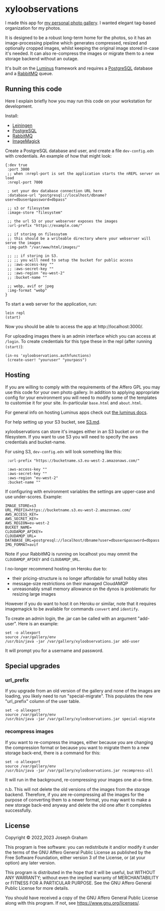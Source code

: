 # xyloobservations

I made this app for [my personal photo gallery](https://gallery.xylon.me.uk/). I wanted elegant tag-based organization for my photos.

It is designed to be a robust long-term home for the photos, so it has an
image-processing pipeline which generates compressed, resized and optionally
cropped images, whilst keeping the original image stored in-case it's needed. It
can also re-compress the images or migrate them to a new storage backend without
an outage.

It's built on the [Luminus](https://luminusweb.com/) framework and requires a [PostgreSQL](https://www.postgresql.org/) database and a [RabbitMQ](https://www.rabbitmq.com/) queue.

## Running this code

Here I explain briefly how you may run this code on your workstation for development.

Install:
- [Leiningen](https://codeberg.org/leiningen/leiningen)
- [PostgreSQL](https://medium.com/coding-blocks/creating-user-database-and-adding-access-on-postgresql-8bfcd2f4a91e)
- [RabbitMQ](https://www.rabbitmq.com/download.html)
- [ImageMagick](https://imagemagick.org/script/download.php)

Create a PostgreSQL database and user, and create a file `dev-config.edn` with credentials. An example of how that might look:
```
{:dev true
 :port 3000
 ;; when :nrepl-port is set the application starts the nREPL server on load
 :nrepl-port 7000
 
 ; set your dev database connection URL here
 :database-url "postgresql://localhost/dbname?user=dbuser&password=dbpass"

 ;; s3 or filesystem
 :image-store "filesystem"

 ;; the url S3 or your webserver exposes the images
 :url-prefix "https://example.com/"

 ;; if storing on filessytem
 ;; this should be a writeable directory where your webserver will serve the images
 :img-path "/var/www/html/images/"

 ;; ;; if storing in S3.
 ;; ;; you will need to setup the bucket for public access
 ;; :aws-access-key ""
 ;; :aws-secret-key ""
 ;; :aws-region "eu-west-2"
 ;; :bucket-name ""

 ;; webp, avif or jpeg
 :img-format "webp"
}
```

To start a web server for the application, run:
```
lein repl
(start)
```

Now you should be able to access the app at http://localhost:3000/.

For uploading images there is an admin interface which you can access at `/login`. To create credentials for this type these in the repl (after running `(start)`):
```
(in-ns 'xyloobservations.authfunctions)
 (create-user! "youruser" "yourpass")
```

## Hosting

If you are willing to comply with the requirements of the Affero GPL you may use this code for your own photo gallery. In addition to applying appropriate config for your environment you will need to modify some of the templates to customise it for your site. In-particular `base.html` and `about.html`.

For general info on hosting Luminus apps check out [the luminus docs](https://luminusweb.com/docs/deployment.html).

For help setting up your S3 bucket, see [S3.md](S3.md).

xyloobservations can store it's images either in an S3 bucket or on the filesystem. If you want to use S3 you will need to specify the aws credentials and bucket-name.

For using S3, `dev-config.edn` will look something like this:
```
 :url-prefix "https://bucketname.s3.eu-west-2.amazonaws.com/"

 :aws-access-key ""
 :aws-secret-key ""
 :aws-region "eu-west-2"
 :bucket-name ""
```

If configuring with environment variables the settings are upper-case and use under-scores. Example:
```
IMAGE_STORE=s3
URL_PREFIX=https://bucketname.s3.eu-west-2.amazonaws.com/
AWS_ACCESS_KEY=
AWS_SECRET_KEY=
AWS_REGION=eu-west-2
BUCKET_NAME=
CLOUDAMQP_APIKEY=
CLOUDAMQP_URL=
DATABASE_URL=postgresql://localhost/dbname?user=dbuser&password=dbpass
IMG_FORMAT=avif
```

Note if your RabbitMQ is running on localhost you may ommit the `CLOUDAMQP_APIKEY` and `CLOUDAMQP_URL`.

I no-longer recommend hosting on Heroku due to:
- their pricing-structure is no longer affordable for small hobby sites
- message-size restrictions on their managed CloudAMQP
- unreasonably small memory allowance on the dynos is problematic for resizing large images

However if you do want to host it on Heroku or similar, note that it requires imagemagick to be available for commands `convert` and `identify`.

To create an admin login, the .jar can be called with an argument "add-user". Here is an example:
```
set -o allexport
source /var/gallery/env
/usr/bin/java -jar /var/gallery/xyloobservations.jar add-user
```

It will prompt you for a username and password.

## Special upgrades

### url_prefix

If you upgrade from an old version of the gallery and none of the images are loading,
you likely need to run "special-migrate". This populates the new "url_prefix" column
of the user table.
```
set -o allexport
source /var/gallery/env
/usr/bin/java -jar /var/gallery/xyloobservations.jar special-migrate
```

### recompress images

If you want to re-compress the images, either because you are changing the compression
format or because you want to migrate them to a new storage back-end, there is a
command for this:
```
set -o allexport
source /var/gallery/env
/usr/bin/java -jar /var/gallery/xyloobservations.jar recompress-all
```

It will run in the background, re-compressing your images one at-a-time.

n.b. This will not delete the old versions of the images from the storage backend.
Therefore, if you are re-compressing all the images for the purpose of converting
them to a newer format, you may want to make a new storage back-end anyway and
delete the old one after it completes successfully.

## License

Copyright © 2022,2023 Joseph Graham

This program is free software: you can redistribute it and/or modify it under the terms of the GNU Affero General Public License as published by the Free Software Foundation, either version 3 of the License, or (at your option) any later version.

This program is distributed in the hope that it will be useful, but WITHOUT ANY WARRANTY; without even the implied warranty of MERCHANTABILITY or FITNESS FOR A PARTICULAR PURPOSE. See the GNU Affero General Public License for more details.

You should have received a copy of the GNU Affero General Public License along with this program. If not, see <https://www.gnu.org/licenses/>.
